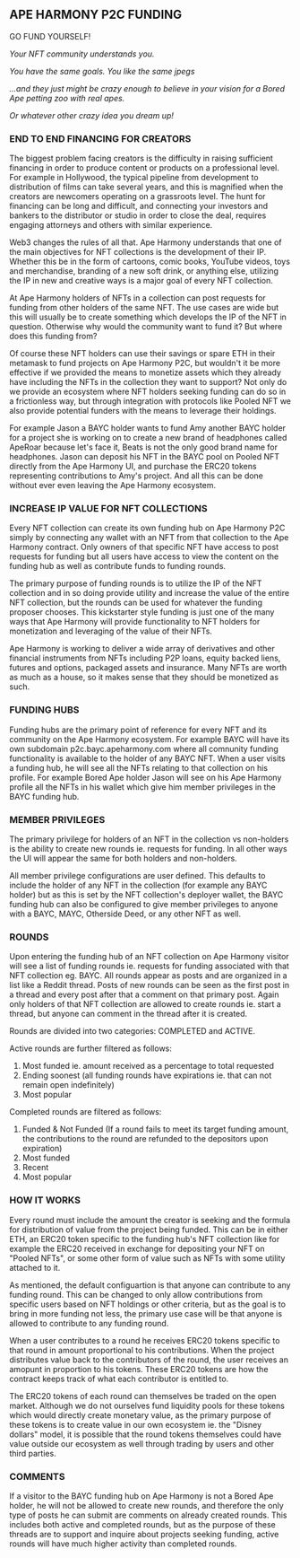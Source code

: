 ## APE HARMONY P2C FUNDING

GO FUND YOURSELF!

_Your NFT community understands you._

_You have the same goals. You like the same jpegs_ 

_...and they just might be crazy enough to believe in your vision for a Bored Ape petting zoo with real apes._

_Or whatever other crazy idea you dream up!_ 

### END TO END FINANCING FOR CREATORS

The biggest problem facing creators is the difficulty in raising sufficient financing in order to produce content or products on a professional level. For example in Hollywood, the typical pipeline from development to distribution of films can take several years, and this is magnified when the creators are newcomers operating on a grassroots level. The hunt for financing can be long and difficult, and connecting your investors and bankers to the distributor or studio in order to close the deal, requires engaging attorneys and others with similar experience.

Web3 changes the rules of all that. Ape Harmony understands that one of the main objectives for NFT collections is the development of their IP. Whether this be in the form of cartoons, comic books, YouTube videos, toys and merchandise, branding of a new soft drink, or anything else, utilizing the IP in new and creative ways is a major goal of every NFT collection.

At Ape Harmony holders of NFTs in a collection can post requests for funding from other holders of the same NFT. The use cases are wide but this will usually be to create something which develops the IP of the NFT in question. Otherwise why would the community want to fund it? But where does this funding from?

Of course these NFT holders can use their savings or spare ETH in their metamask to fund projects on Ape Harmony P2C, but wouldn't it be more effective if we provided the means to monetize assets which they already have including the NFTs in the collection they want to support? Not only do we provide an ecosystem where NFT holders seeking funding can do so in a frictionless way, but through integration with protocols like Pooled NFT we also provide potential funders with the means to leverage their holdings.

For example Jason a BAYC holder wants to fund Amy another BAYC holder for a project she is working on to create a new brand of headphones called ApeRoar because let's face it, Beats is not the only good brand name for headphones. Jason can deposit his NFT in the BAYC pool on Pooled NFT directly from the Ape Harmony UI, and purchase the ERC20 tokens representing contributions to Amy's project. And all this can be done without ever even leaving the Ape Harmony ecosystem.

### INCREASE IP VALUE FOR NFT COLLECTIONS



Every NFT collection can create its own funding hub on Ape Harmony P2C simply by connecting any wallet with an NFT from that collection to the Ape Harmony contract. Only owners of that specific NFT have access to post requests for funding but all users have access to view the content on the funding hub as well as contribute funds to funding rounds. 

The primary purpose of funding rounds is to utilize the IP of the NFT collection and in so doing provide utility and increase the value of the entire NFT collection, but the rounds can be used for whatever the funding proposer chooses. This kickstarter style funding is just one of the many ways that Ape Harmony will provide functionality to NFT holders for monetization and leveraging of the value of their NFTs.

Ape Harmony is working to deliver a wide array of derivatives and other financial instruments from NFTs including P2P loans, equity backed liens, futures and options, packaged assets and insurance. Many NFTs are worth as much as a house, so it makes sense that they should be monetized as such.

### FUNDING HUBS

Funding hubs are the primary point of reference for every NFT and its community on the Ape Harmony ecosystem. For example BAYC will have its own subdomain p2c.bayc.apeharmony.com where all comnunity funding functionality is available to the holder of any BAYC NFT. When a user visits a funding hub, he will see all the NFTs relating to that collection on his profile. For example Bored Ape holder Jason will see on his Ape Harmony profile all the NFTs in his wallet which give him member privileges in the BAYC funding hub. 

### MEMBER PRIVILEGES

The primary privilege for holders of an NFT in the collection vs non-holders is the ability to create new rounds ie. requests for funding. In all other ways the UI will appear the same for both holders and non-holders.

All member privilege configurations are user defined. This defaults to include the holder of any NFT in the collection (for example any BAYC holder) but as this is set by the NFT collection's deployer wallet, the BAYC funding hub can also be configured to give member privileges to anyone with a BAYC, MAYC, Otherside Deed, or any other NFT as well.

### ROUNDS

Upon entering the funding hub of an NFT collection on Ape Harmony visitor will see a list of funding rounds ie. requests for funding associated with that NFT collection eg. BAYC. All rounds appear as posts and are organized in a list like a Reddit thread. Posts of new rounds can be seen as the first post in a thread and every post after that a comment on that primary post. Again only holders of that NFT collection are allowed to create rounds ie. start a thread, but anyone can comment in the thread after it is created. 

Rounds are divided into two categories: COMPLETED and ACTIVE.

Active rounds are further filtered as follows:

1. Most funded ie. amount received as a percentage to total requested
2. Ending soonest (all funding rounds have expirations ie. that can not remain open indefinitely)
3. Most popular

Completed rounds are filtered as follows:

1. Funded & Not Funded (If a round fails to meet its target funding amount, the contributions to the round are refunded to the depositors upon expiration)
2. Most funded
3. Recent
4. Most popular

### HOW IT WORKS

Every round must include the amount the creator is seeking and the formula for distribution of value from the project being funded. This can be in either ETH, an ERC20 token specific to the funding hub's NFT collection like for example the ERC20 received in exchange for depositing your NFT on "Pooled NFTs", or some other form of value such as NFTs with some utility attached to it.

As mentioned, the default configuartion is that anyone can contribute to any funding round. This can be changed to only allow contributions from specific users based on NFT holdings or other criteria, but as the goal is to bring in more funding not less, the primary use case will be that anyone is allowed to contribute to any funding round.

When a user contributes to a round he receives ERC20 tokens specific to that round in amount proportional to his contributions. When the project distributes value back to the contributors of the round, the user receives an amopunt in proportion to his tokens. These ERC20 tokens are how the contract keeps track of what each contributor is entitled to.

The ERC20 tokens of each round can themselves be traded on the open market. Although we do not ourselves fund liquidity pools for these tokens which would directly create monetary value, as the primary purpose of these tokens is to create value in our own ecosystem ie. the "Disney dollars" model, it is possible that the round tokens themselves could have value outside our ecosystem as well through trading by users and other third parties.





### COMMENTS

If a visitor to the BAYC funding hub on Ape Harmony is not a Bored Ape holder, he will not be allowed to create new rounds, and therefore the only type of posts he can submit are comments on already created rounds. This includes both active and completed rounds, but as the purpose of these threads are to support and inquire about projects seeking funding, active rounds will have much higher activity than completed rounds.





















